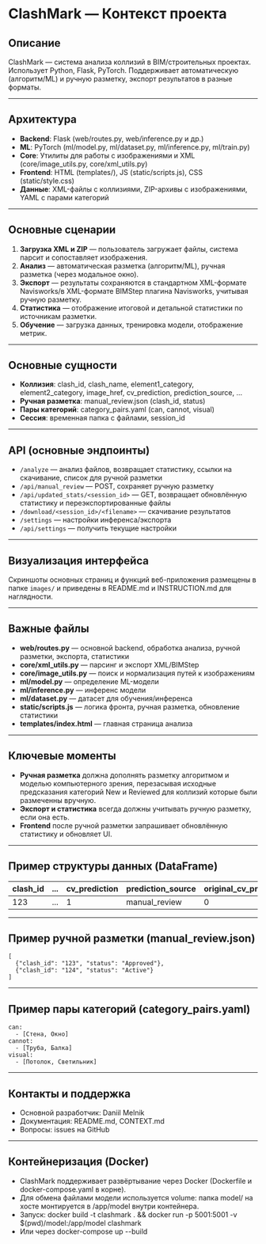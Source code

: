 # ClashMark — Контекст проекта

## Описание
ClashMark — система анализа коллизий в BIM/строительных проектах. Использует Python, Flask, PyTorch. Поддерживает автоматическую (алгоритм/ML) и ручную разметку, экспорт результатов в разные форматы.

---

## Архитектура

- **Backend**: Flask (web/routes.py, web/inference.py и др.)
- **ML**: PyTorch (ml/model.py, ml/dataset.py, ml/inference.py, ml/train.py)
- **Core**: Утилиты для работы с изображениями и XML (core/image_utils.py, core/xml_utils.py)
- **Frontend**: HTML (templates/), JS (static/scripts.js), CSS (static/style.css)
- **Данные**: XML-файлы с коллизиями, ZIP-архивы с изображениями, YAML с парами категорий

---

## Основные сценарии

1. **Загрузка XML и ZIP** — пользователь загружает файлы, система парсит и сопоставляет изображения.
2. **Анализ** — автоматическая разметка (алгоритм/ML), ручная разметка (через модальное окно).
3. **Экспорт** — результаты сохраняются в стандартном XML-формате Navisworks/в XML-формате BIMStep плагина Navisworks, учитывая ручную разметку.
4. **Статистика** — отображение итоговой и детальной статистики по источникам разметки.
5. **Обучение** — загрузка данных, тренировка модели, отображение метрик.

---

## Основные сущности

- **Коллизия**: clash_id, clash_name, element1_category, element2_category, image_href, cv_prediction, prediction_source, ...
- **Ручная разметка**: manual_review.json (clash_id, status)
- **Пары категорий**: category_pairs.yaml (can, cannot, visual)
- **Сессия**: временная папка с файлами, session_id

---

## API (основные эндпоинты)

- `/analyze` — анализ файлов, возвращает статистику, ссылки на скачивание, список для ручной разметки
- `/api/manual_review` — POST, сохраняет ручную разметку
- `/api/updated_stats/<session_id>` — GET, возвращает обновлённую статистику и переэкспортированные файлы
- `/download/<session_id>/<filename>` — скачивание результатов
- `/settings` — настройки инференса/экспорта
- `/api/settings` — получить текущие настройки

---

## Визуализация интерфейса

Скриншоты основных страниц и функций веб-приложения размещены в папке `images/` и приведены в README.md и INSTRUCTION.md для наглядности.

---

## Важные файлы

- **web/routes.py** — основной backend, обработка анализа, ручной разметки, экспорта, статистики
- **core/xml_utils.py** — парсинг и экспорт XML/BIMStep
- **core/image_utils.py** — поиск и нормализация путей к изображениям
- **ml/model.py** — определение ML-модели
- **ml/inference.py** — инференс модели
- **ml/dataset.py** — датасет для обучения/инференса
- **static/scripts.js** — логика фронта, ручная разметка, обновление статистики
- **templates/index.html** — главная страница анализа

---

## Ключевые моменты

- **Ручная разметка** должна дополнять разметку алгоритмом и моделью компьютерного зрения, перезасывая исходные предсказания категорий New и Reviewed  для коллизий которые были размеченны вручную.
- **Экспорт и статистика** всегда должны учитывать ручную разметку, если она есть.
- **Frontend** после ручной разметки запрашивает обновлённую статистику и обновляет UI.

---

## Пример структуры данных (DataFrame)

| clash_id | ... | cv_prediction | prediction_source | original_cv_prediction | original_prediction_source |
|----------|-----|---------------|------------------|-----------------------|---------------------------|
| 123      | ... | 1             | manual_review    | 0                     | algorithm                 |

---

## Пример ручной разметки (manual_review.json)

```
[
  {"clash_id": "123", "status": "Approved"},
  {"clash_id": "124", "status": "Active"}
]
```

---

## Пример пары категорий (category_pairs.yaml)

```
can:
  - [Стена, Окно]
cannot:
  - [Труба, Балка]
visual:
  - [Потолок, Светильник]
```

---

## Контакты и поддержка

- Основной разработчик: Daniil Melnik
- Документация: README.md, CONTEXT.md
- Вопросы: issues на GitHub 

---

## Контейнеризация (Docker)

- ClashMark поддерживает развёртывание через Docker (Dockerfile и docker-compose.yaml в корне).
- Для обмена файлами модели используется volume: папка model/ на хосте монтируется в /app/model внутри контейнера.
- Запуск: docker build -t clashmark . && docker run -p 5001:5001 -v $(pwd)/model:/app/model clashmark
- Или через docker-compose up --build 
